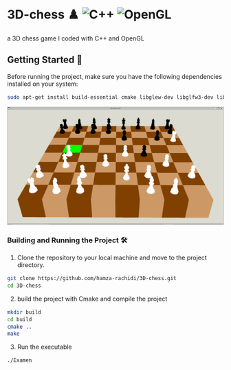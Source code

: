 # 3D-chess ♟️ ![C++](https://img.shields.io/badge/language-C++-blue) ![OpenGL](https://img.shields.io/badge/graphics-OpenGL-brightgreen)

a 3D chess game I coded with C++ and OpenGL


## Getting Started 💼
Before running the project, make sure you have the following dependencies installed on your system:
```bash
sudo apt-get install build-essential cmake libglew-dev libglfw3-dev libglm-dev libglu1-mesa-dev libgl-dev libxrandr-dev libxi-dev libxinerama-dev libx11-dev
```
![Demo](chess.PNG)

### Building and Running the Project 🛠️
1. Clone the repository to your local machine and move to the project directory.
```bash
git clone https://github.com/hamza-rachidi/3D-chess.git
cd 3D-chess
```
2. build the project with Cmake and compile the project
```bash
mkdir build
cd build
cmake ..
make
```
3. Run the executable
```bash
./Examen 
```
